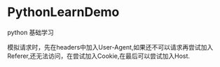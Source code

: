 # PythonLearnDemo
python 基础学习


模拟请求时，先在headers中加入User-Agent,如果还不可以请求再尝试加入Referer,还无法访问，在尝试加入Cookie,在最后可以尝试加入Host.
